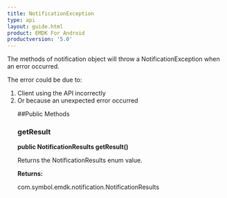 ```yaml
---
title: NotificationException
type: api
layout: guide.html
product: EMDK For Android
productversion: '5.0'
---
```



The methods of notification object will throw a NotificationException when an error
 occurred. 

The error could be due to:
 <ol>
 <li>Client using the API incorrectly
 <li>Or because an unexpected error occurred

##Public Methods

### getResult

**public NotificationResults getResult()**

Returns the NotificationResults enum value.

**Returns:**

com.symbol.emdk.notification.NotificationResults


